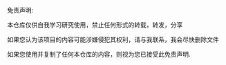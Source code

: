 免责声明:

本仓库仅供自我学习研究使用，禁止任何形式的转载，转发，分享

如果您认为该项目的内容可能涉嫌侵犯其权利，请与我联系，我会尽快删除文件

如果您使用并复制了任何本仓库的内容，则视为您已接受此免责声明.

